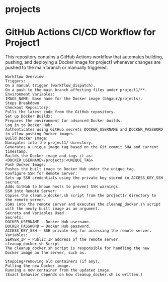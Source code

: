 # projects

# GitHub Actions CI/CD Workflow for Project1

This repository contains a GitHub Actions workflow that automates building, pushing, and deploying a Docker image for project1 whenever changes are pushed to the main branch or manually triggered.

    Workflow Overview
    Triggers:
    On a manual trigger (workflow_dispatch).
    On a push to the main branch affecting files under project1/**.
    Environment Variables:
    IMAGE_NAME: Base name for the Docker image (bhgaur/projects).
    Steps Breakdown
    Checkout Repository:
    Pulls the latest code from the GitHub repository.
    Set up Docker Buildx:
    Prepares the environment for advanced Docker builds.
    Log in to Docker Hub:
    Authenticates using GitHub secrets DOCKER_USERNAME and DOCKER_PASSWORD to allow pushing Docker images.
    Build Docker Image:
    Navigates into the project1/ directory.
    Generates a unique image tag based on the Git commit SHA and current timestamp.
    Builds the Docker image and tags it as:
    <DOCKER_USERNAME>/projects:<UNIQUE_TAG>
    Push Docker Image:
    Pushes the built image to Docker Hub under the unique tag.
    Configure SSH for Remote Server:
    Sets up SSH credentials using the private key stored in ACCESS_KEY_SSH secret.
    Adds GitHub to known hosts to prevent SSH warnings.
    SSH into Remote Server:
    Copies the cleanup_docker.sh script from the project1/ directory to the remote server.
    SSHs into the remote server and executes the cleanup_docker.sh script with the newly built image as an argument.
    Secrets and Variables Used
    Secrets:
    DOCKER_USERNAME — Docker Hub username.
    DOCKER_PASSWORD — Docker Hub password.
    ACCESS_KEY_SSH — SSH private key for accessing the remote server.
    Variables:
    SERVER_IP — Public IP address of the remote server.
    cleanup_docker.sh Script
    The cleanup_docker.sh script is responsible for handling the new Docker image on the server, such as:

    Stopping/removing old containers (if any).
    Pulling the new Docker image.
    Running a new container from the updated image.
    (Exact behavior depends on how cleanup_docker.sh is written.)